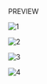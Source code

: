 PREVIEW

![1](https://github.com/reshmaradhi/Static-Mobile-Shop-Website/assets/165657948/9f85d1bb-31c4-4209-987e-e2b394449954)

![2](https://github.com/reshmaradhi/Static-Mobile-Shop-Website/assets/165657948/af91f4f3-7637-4d00-8f88-40c858511bab)

![3](https://github.com/reshmaradhi/Static-Mobile-Shop-Website/assets/165657948/bf1c5a68-dd1a-41e2-84e1-43b8cb763b68)

![4](https://github.com/reshmaradhi/Static-Mobile-Shop-Website/assets/165657948/f05355f6-7155-41c5-a449-27a6d42eda40)
